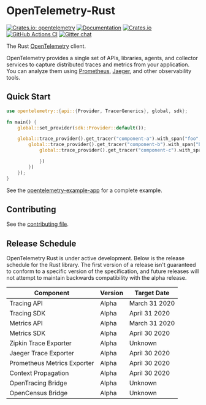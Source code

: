 # OpenTelemetry-Rust

[![Crates.io: opentelemetry](https://img.shields.io/crates/v/opentelemetry.svg)](https://crates.io/crates/opentelemetry)
[![Documentation](https://docs.rs/opentelemetry/badge.svg)](https://docs.rs/opentelemetry)
[![Crates.io](https://img.shields.io/crates/l/opentelemetry)](./LICENSE)
[![GitHub Actions CI](https://github.com/open-telemetry/opentelemetry-rust/workflows/CI/badge.svg)](https://github.com/open-telemetry/opentelemetry-rust/actions?query=workflow%3ACI+branch%3Amaster)
[![Gitter chat](https://img.shields.io/badge/gitter-join%20chat%20%E2%86%92-brightgreen.svg)](https://gitter.im/open-telemetry/opentelemetry-rust)

The Rust [OpenTelemetry](https://opentelemetry.io/) client.

OpenTelemetry provides a single set of APIs, libraries, agents, and collector services to capture distributed traces 
and metrics from your application. You can analyze them using [Prometheus], [Jaeger], and other observability tools.

[Prometheus]: https://prometheus.io
[Jaeger]: https://www.jaegertracing.io

## Quick Start

```rust
use opentelemetry::{api::{Provider, TracerGenerics}, global, sdk};

fn main() {
    global::set_provider(sdk::Provider::default());

    global::trace_provider().get_tracer("component-a").with_span("foo", |_span| {
        global::trace_provider().get_tracer("component-b").with_span("bar", |_span| {
            global::trace_provider().get_tracer("component-c").with_span("baz", |_span| {

            })
        })
    });
}
```

See the [opentelemetry-example-app](./examples/basic.rs) for a complete example.

## Contributing

See the [contributing file](CONTRIBUTING.md).

## Release Schedule

OpenTelemetry Rust is under active development. Below is the release schedule for the Rust library. The first version
of a release isn't guaranteed to conform to a specific version of the specification, and future releases will not
attempt to maintain backwards compatibility with the alpha release.

| Component                   | Version | Target Date     |
| --------------------------- | ------- | --------------- |
| Tracing API                 | Alpha   | March 31 2020   |
| Tracing SDK                 | Alpha   | April 31 2020   |
| Metrics API                 | Alpha   | March 31 2020   |
| Metrics SDK                 | Alpha   | April 30 2020   |
| Zipkin Trace Exporter       | Alpha   | Unknown         |
| Jaeger Trace Exporter       | Alpha   | April 30 2020   |
| Prometheus Metrics Exporter | Alpha   | April 30 2020   |
| Context Propagation         | Alpha   | April 30 2020   |
| OpenTracing Bridge          | Alpha   | Unknown         |
| OpenCensus Bridge           | Alpha   | Unknown         |
